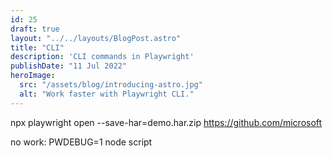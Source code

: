 ```yaml
---
id: 25
draft: true
layout: "../../layouts/BlogPost.astro"
title: "CLI"
description: 'CLI commands in Playwright'
publishDate: "11 Jul 2022"
heroImage:
  src: "/assets/blog/introducing-astro.jpg"
  alt: "Work faster with Playwright CLI."
---
```



npx playwright open --save-har=demo.har.zip https://github.com/microsoft

no work:
PWDEBUG=1 node script

```js

```